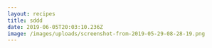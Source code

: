 ```yaml
---
layout: recipes
title: sddd
date: 2019-06-05T20:03:10.236Z
image: /images/uploads/screenshot-from-2019-05-29-08-28-19.png
---
```


